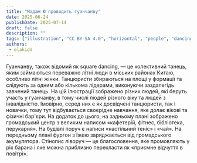 ```yaml
---
title: "Мадам Ю проводить гуанчанву"
date: 2025-06-24
publishDate: 2025-07-14
draft: false
description: ""
tags: ["illustration", "CC BY-SA 4.0", "horizontal", "people", "dancing", "library", "2025-collab"]
authors:
 - elakidd
---
```


Гуанчанву, також відомий як square dancing, — це колективний танець, яким займаються переважно літні люди в міських районах Китаю, особливо літні жінки. Танцюристи збираються на площі у формації та слідують за одним або кількома лідерами, виконуючи заздалегідь завчений танець. На цій ілюстрації зображено різних людей, які беруть участь у гуанчанву, в тому числі людей різного віку та людей з інвалідністю. Імовірно, серед них є як досвідчені танцюристи, так і новачки, тому тут відбувається своєрідне навчання, яке долає вікові та фізичні бар'єри. На додаток до цього, на задньому плані зображено громадський центр з великим написом «кафетерій, фітнес, бібліотека, перукарня». На будівлі поруч є написи «настільний теніс» і «чай». На передньому плані фургон з їжею заряджається від громадського акумулятора. Стінопис ліворуч — це благословення, яке промовляють у рік барана і яке можна приблизно перекласти як «приємне відчуття в повітрі».
